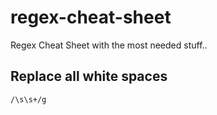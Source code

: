 # regex-cheat-sheet
Regex Cheat Sheet with the most needed stuff..


## Replace all white spaces
```regex
/\s\s+/g
```  
